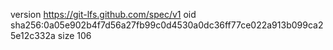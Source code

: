 version https://git-lfs.github.com/spec/v1
oid sha256:0a05e902b4f7d56a27fb99c0d4530a0dc36ff77ce022a913b099ca25e12c332a
size 106
